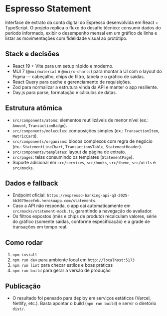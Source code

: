 # Espresso Statement

Interface de extrato da conta digital do Espresso desenvolvida em React + TypeScript. O projeto replica o fluxo do desafio técnico: consumir dados do período informado, exibir o desempenho mensal em um gráfico de linha e listar as movimentações com fidelidade visual ao protótipo.

## Stack e decisões
- React 19 + Vite para um setup rápido e moderno.
- MUI 7 (`@mui/material` e `@mui/x-charts`) para montar a UI com o layout do Figma — cabeçalho, chips de filtro, tabela e o gráfico de saídas.
- React Query para cache e gerenciamento de requisições.
- Zod para normalizar a estrutura vinda da API e manter o app resiliente.
- Day.js para parse, formatação e cálculos de datas.

## Estrutura atômica
- `src/components/atoms`: elementos reutilizáveis de menor nível (ex.: `Amount`, `TransactionBadge`).
- `src/components/molecules`: composições simples (ex.: `TransactionItem`, `MetricCard`).
- `src/components/organisms`: blocos complexos com regra de negócio (ex.: `StatementLineChart`, `TransactionsTable`, `StatementHeader`).
- `src/components/templates`: layout da página de extrato.
- `src/pages`: telas consumindo os templates (`StatementPage`).
- Suporte adicional em `src/services`, `src/hooks`, `src/theme`, `src/utils` e `src/mocks`.

## Dados e fallback
- Endpoint oficial: `https://espresso-banking-api-q3-2025-bb3079ecefeb.herokuapp.com/statements`.
- Caso a API não responda, o app cai automaticamente em `src/mocks/statement-mock.ts`, garantindo a navegação do avaliador.
- Os filtros expostos (mês e chips de produto) recalculam valores, série do gráfico (somente saídas, conforme especificação) e a grade de transações em tempo real.

## Como rodar
1. `npm install`
2. `npm run dev` para ambiente local em `http://localhost:5173`
3. `npm run lint` para checar estilos e boas práticas
4. `npm run build` para gerar a versão de produção

## Publicação
- O resultado foi pensado para deploy em serviços estáticos (Vercel, Netlify, etc.). Basta apontar o build (`npm run build`) e servir o diretório `dist/`.
